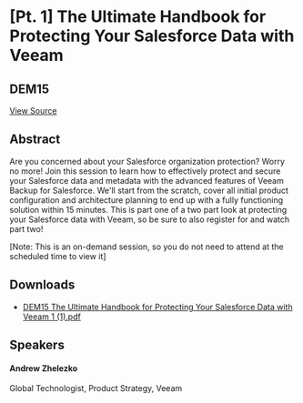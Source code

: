 # [Pt. 1] The Ultimate Handbook for Protecting Your Salesforce Data with Veeam
## DEM15
[View Source](https://connect.veeam.com/flow/veeam/veeamon2023/attendeeportal/page/sessioncatalog/session/1678316666620001ucqI)

## Abstract
Are you concerned about your Salesforce organization protection? Worry no more! Join this session to learn how to effectively protect and secure your Salesforce data and metadata with the advanced features of Veeam Backup for Salesforce. We'll start from the scratch, cover all initial product configuration and architecture planning to end up with a fully functioning solution within 15 minutes. This is part one of a two part look at protecting your Salesforce data with Veeam, so be sure to also register for and watch part two!

[Note: This is an on-demand session, so you do not need to attend at the scheduled time to view it]


## Downloads
- [DEM15 The Ultimate Handbook for Protecting Your Salesforce Data with Veeam 1 (1).pdf](<./files/DEM15 The Ultimate Handbook for Protecting Your Salesforce Data with Veeam 1 (1).pdf>)

## Speakers
#### Andrew Zhelezko
Global Technologist, Product Strategy, Veeam